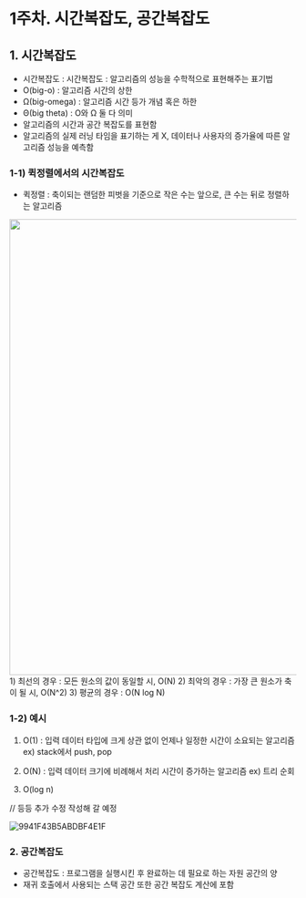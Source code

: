 # 1주차. 시간복잡도, 공간복잡도

## 1. 시간복잡도
- 시간복잡도 : 시간복잡도 : 알고리즘의 성능을 수학적으로 표현해주는 표기법
- O(big-o) : 알고리즘 시간의 상한
- Ω(big-omega) : 알고리즘 시간 등가 개념 혹은 하한
- Θ(big theta) : O와 Ω 둘 다 의미
- 알고리즘의 시간과 공간 복잡도를 표현함
- 알고리즘의 실제 러닝 타임을 표기하는 게 X, 데이터나 사용자의 증가율에 따른 알고리즘 성능을 예측함

### 1-1) 퀵정렬에서의 시간복잡도
- 퀵정렬 : 축이되는 랜덤한 피벗을 기준으로 작은 수는 앞으로, 큰 수는 뒤로 정렬하는 알고리즘
<img src="https://user-images.githubusercontent.com/62649658/158055092-0d161199-8657-487a-9ec9-1f92af572237.png" width="600" height="800"/>
1) 최선의 경우 : 모든 원소의 값이 동일할 시, O(N)
2) 최악의 경우 : 가장 큰 원소가 축이 될 시, O(N^2)
3) 평균의 경우 : O(N log N) 

### 1-2) 예시
1) O(1)
: 입력 데이터 타입에 크게 상관 없이 언제나 일정한 시간이 소요되는 알고리즘
ex) stack에서 push, pop

2) O(N)
: 입력 데이터 크기에 비례해서 처리 시간이 증가하는 알고리즘
ex) 트리 순회

3) O(log n)

// 등등 추가 수정 작성해 갈 예정

![9941F43B5ABDBF4E1F](https://user-images.githubusercontent.com/62649658/158054300-46e167a6-a7be-48d7-9bae-5935e4945659.png)

### 2. 공간복잡도
- 공간복잡도 : 프로그램을 실행시킨 후 완료하는 데 필요로 하는 자원 공간의 양
- 재귀 호출에서 사용되는 스택 공간 또한 공간 복잡도 계산에 포함
